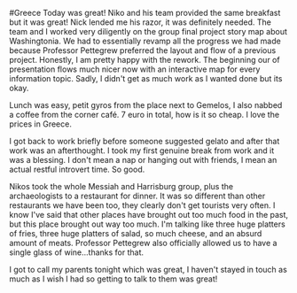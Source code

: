 #Greece
Today was great! Niko and his team provided the same breakfast but it was great! Nick lended me his razor, it was definitely needed. The team and I worked very diligently on the group final project story map about Washingtonia. We had to essentially revamp all the progress we had made because Professor Pettegrew preferred the layout and flow of a previous project. Honestly, I am pretty happy with the rework. The beginning our of presentation flows much nicer now with an interactive map for every information topic. Sadly, I didn't get as much work as I wanted done but its okay. 

Lunch was easy, petit gyros from the place next to Gemelos, I also nabbed a coffee from the corner café. 7 euro in total, how is it so cheap. I love the prices in Greece.

I got back to work briefly before someone suggested gelato and after that work was an afterthought. I took my first genuine break from work and it was a blessing. I don't mean a nap or hanging out with friends, I mean an actual restful introvert time. So good. 

Nikos took the whole Messiah and Harrisburg group, plus the archaeologists to a restaurant for dinner. It was so different than other restaurants we have been too, they clearly don't get tourists very often. I know I've said that other places have brought out too much food in the past, but this place brought out way too much. I'm talking like three huge platters of fries, three huge platters of salad, so much cheese, and an absurd amount of meats. Professor Pettegrew also officially allowed us to have a single glass of wine...thanks for that. 

I got to call my parents tonight which was great, I haven't stayed in touch as much as I wish I had so getting to talk to them was great! 